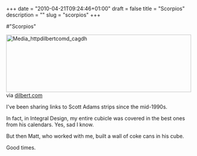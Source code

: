 +++
date = "2010-04-21T09:24:46+01:00"
draft = false
title = "Scorpios"
description = ""
slug = "scorpios"
+++

#"Scorpios"


 <div class="posterous_bookmarklet_entry">
 <div class='p_embed p_image_embed'>
<a href="http://getfile4.posterous.com/getfile/files.posterous.com/conoroneill/rgECshEHmBGbboGwikkFpJCcCvGlCtxoiebnoodyJvlzAoJsjufirehemEaI/media_httpdilbertcomd_CAgdH.gif.scaled1000.gif"><img alt="Media_httpdilbertcomd_cagdh" height="155" src="http://getfile3.posterous.com/getfile/files.posterous.com/conoroneill/rgECshEHmBGbboGwikkFpJCcCvGlCtxoiebnoodyJvlzAoJsjufirehemEaI/media_httpdilbertcomd_CAgdH.gif.scaled500.gif" width="500" /></a>
</div>
<div class="posterous_quote_citation">via <a href="http://dilbert.com/strips/comic/2010-04-16/?utm_source=feedburner&amp;utm_medium=feed&amp;utm_campaign=Feed%3A+DilbertDailyStrip+%28Dilbert+Daily+Strip%29&amp;utm_content=Google+Reader">dilbert.com</a></div>
 <p>I've been sharing links to Scott Adams strips since the mid-1990s. 
</p><p>In fact, in Integral Design, my entire cubicle was covered in the best ones from his calendars. Yes, sad I know. 
</p><p>But then Matt, who worked with me, built a wall of coke cans in his cube. 
</p><p>Good times.</p></div>
 